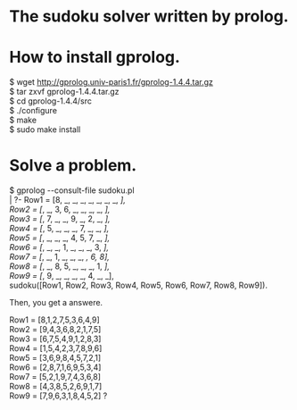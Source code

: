 The sudoku solver written by prolog.
====

# How to install gprolog.

$ wget http://gprolog.univ-paris1.fr/gprolog-1.4.4.tar.gz  
$ tar zxvf gprolog-1.4.4.tar.gz  
$ cd gprolog-1.4.4/src  
$ ./configure  
$ make  
$ sudo make install  

# Solve a problem.

$ gprolog --consult-file sudoku.pl  
| ?- Row1 = [8, _, _, _, _, _, _, _, _],  
Row2 = [_, _, 3, 6, _, _, _, _, _],  
Row3 = [_, 7, _, _, 9, _, 2, _, _],  
Row4 = [_, 5, _, _, _, 7, _, _, _],  
Row5 = [_, _, _, _, 4, 5, 7, _, _],  
Row6 = [_, _, _, 1, _, _, _, 3, _],  
Row7 = [_, _, 1, _, _, _, _, 6, 8],  
Row8 = [_, _, 8, 5, _, _, _, 1, _],  
Row9 = [_, 9, _, _, _, _, 4, _, _],  
sudoku([Row1, Row2, Row3, Row4, Row5, Row6, Row7, Row8, Row9]).

Then, you get a answere.

Row1 = [8,1,2,7,5,3,6,4,9]  
Row2 = [9,4,3,6,8,2,1,7,5]  
Row3 = [6,7,5,4,9,1,2,8,3]  
Row4 = [1,5,4,2,3,7,8,9,6]  
Row5 = [3,6,9,8,4,5,7,2,1]  
Row6 = [2,8,7,1,6,9,5,3,4]  
Row7 = [5,2,1,9,7,4,3,6,8]  
Row8 = [4,3,8,5,2,6,9,1,7]  
Row9 = [7,9,6,3,1,8,4,5,2] ? 
